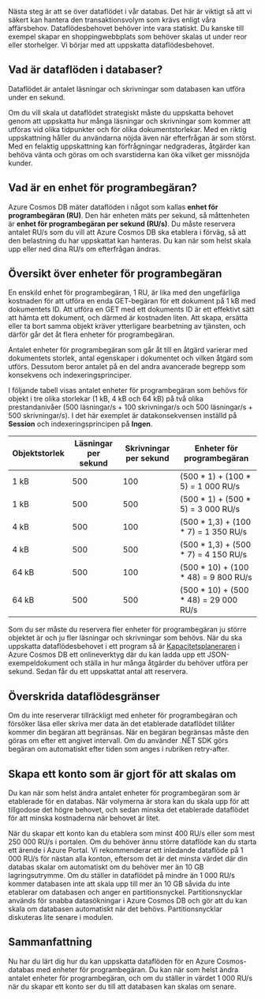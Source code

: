 Nästa steg är att se över dataflödet i vår databas. Det här är viktigt så att vi säkert kan hantera den transaktionsvolym som krävs enligt våra affärsbehov. Dataflödesbehovet behöver inte vara statiskt. Du kanske till exempel skapar en shoppingwebbplats som behöver skalas ut under reor eller storhelger. Vi börjar med att uppskatta dataflödesbehovet.

## <a name="what-is-database-throughput"></a>Vad är dataflöden i databaser? 

Dataflödet är antalet läsningar och skrivningar som databasen kan utföra under en sekund.

Om du vill skala ut dataflödet strategiskt måste du uppskatta behovet genom att uppskatta hur många läsningar och skrivningar som kommer att utföras vid olika tidpunkter och för olika dokumentstorlekar. Med en riktig uppskattning håller du användarna nöjda även när efterfrågan är som störst. Med en felaktig uppskattning kan förfrågningar nedgraderas, åtgärder kan behöva vänta och göras om och svarstiderna kan öka vilket ger missnöjda kunder.

## <a name="what-is-a-request-unit"></a>Vad är en enhet för programbegäran?

Azure Cosmos DB mäter dataflöden i något som kallas **enhet för programbegäran (RU)**. Den här enheten mäts per sekund, så måttenheten är **enhet för programbegäran per sekund (RU/s)**. Du måste reservera antalet RU/s som du vill att Azure Cosmos DB ska etablera i förväg, så att den belastning du har uppskattat kan hanteras. Du kan när som helst skala upp eller ned dina RU/s om efterfrågan ändras.

## <a name="request-unit-basics"></a>Översikt över enheter för programbegäran

En enskild enhet för programbegäran, 1 RU, är lika med den ungefärliga kostnaden för att utföra en enda GET-begäran för ett dokument på 1 kB med dokumentets ID. Att utföra en GET med ett dokuments ID är ett effektivt sätt att hämta ett dokument, och därmed är kostnaden liten. Att skapa, ersätta eller ta bort samma objekt kräver ytterligare bearbetning av tjänsten, och därför går det åt flera enheter för programbegäran.

Antalet enheter för programbegäran som går åt till en åtgärd varierar med dokumentets storlek, antal egenskaper i dokumentet och vilken åtgärd som utförs. Dessutom beror antalet på en del andra avancerade begrepp som konsekvens och indexeringsprinciper.

I följande tabell visas antalet enheter för programbegäran som behövs för objekt i tre olika storlekar (1 kB, 4 kB och 64 kB) på två olika prestandanivåer (500 läsningar/s + 100 skrivningar/s och 500 läsningar/s + 500 skrivningar/s). I det här exemplet är datakonsekvensen inställd på **Session** och indexeringsprincipen på **Ingen**.

| Objektstorlek | Läsningar per sekund | Skrivningar per sekund | Enheter för programbegäran
| --- | --- | --- | --- |
| 1 kB | 500 | 100 | (500 * 1) + (100 * 5) = 1 000 RU/s
| 1 kB | 500 | 500 | (500 * 1) + (500 * 5) = 3 000 RU/s
| 4 kB | 500 | 100 | (500 * 1,3) + (100 * 7) = 1 350 RU/s
| 4 kB | 500 | 500 | (500 * 1,3) + (500 * 7) = 4 150 RU/s
| 64 kB | 500 | 100 | (500 * 10) + (100 * 48) = 9 800 RU/s
| 64 kB | 500 | 500 | (500 * 10) + (500 * 48) = 29 000 RU/s
 
Som du ser måste du reservera fler enheter för programbegäran ju större objektet är och ju fler läsningar och skrivningar som behövs. När du ska uppskatta dataflödesbehovet i ett program så är [Kapacitetsplaneraren](https://www.documentdb.com/capacityplanner) i Azure Cosmos DB ett onlineverktyg där du kan ladda upp ett JSON-exempeldokument och ställa in hur många åtgärder du behöver utföra per sekund. Sedan får du ett uppskattat antal att reservera.

## <a name="exceeding-throughput-limits"></a>Överskrida dataflödesgränser

Om du inte reserverar tillräckligt med enheter för programbegäran och försöker läsa eller skriva mer data än det etablerade dataflödet tillåter kommer din begäran att begränsas. När en begäran begränsas måste den göras om efter ett angivet intervall. Om du använder .NET SDK görs begäran om automatiskt efter tiden som anges i rubriken retry-after.

## <a name="creating-an-account-built-to-scale"></a>Skapa ett konto som är gjort för att skalas om

Du kan när som helst ändra antalet enheter för programbegäran som är etablerade för en databas. När volymerna är stora kan du skala upp för att tillgodose det högre behovet, och sedan minska det etablerade dataflödet för att minska kostnaderna när behovet är litet.

När du skapar ett konto kan du etablera som minst 400 RU/s eller som mest 250 000 RU/s i portalen. Om du behöver ännu större dataflöde kan du starta ett ärende i Azure Portal. Vi rekommenderar ett inledande dataflöde på 1 000 RU/s för nästan alla konton, eftersom det är det minsta värdet där din databas skalar om automatiskt om du behöver mer än 10 GB lagringsutrymme. Om du ställer in dataflödet på mindre än 1 000 RU/s kommer databasen inte att skala upp till mer än 10 GB såvida du inte etablerar om databasen och anger en partitionsnyckel. Partitionsnycklar används för snabba datasökningar i Azure Cosmos DB och gör att du kan skala om databasen automatiskt när det behövs. Partitionsnycklar diskuteras lite senare i modulen.

## <a name="summary"></a>Sammanfattning

Nu har du lärt dig hur du kan uppskatta dataflöden för en Azure Cosmos-databas med enheter för programbegäran. Du kan när som helst ändra antalet enheter för programbegäran, och om du ställer in värdet 1 000 RU/s när du skapar ett konto ser du till att databasen kan skalas om senare.
